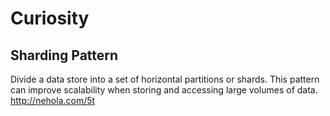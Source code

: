 # Curiosity

## Sharding Pattern
Divide a data store into a set of horizontal partitions or shards. This pattern can improve scalability when storing and accessing large volumes of data.
http://nehola.com/5t